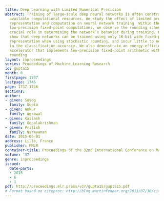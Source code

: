 ```yaml
---
title: Deep Learning with Limited Numerical Precision
abstract: Training of large-scale deep neural networks is often constrained by the
  available computational resources. We study the effect of limited precision data
  representation and computation on neural network training. Within the context of
  low-precision fixed-point computations, we observe the rounding scheme to play a
  crucial role in determining the network’s behavior during training. Our results
  show that deep networks can be trained using only 16-bit wide fixed-point number
  representation when using stochastic rounding, and incur little to no degradation
  in the classification accuracy. We also demonstrate an energy-efficient hardware
  accelerator that implements low-precision fixed-point arithmetic with stochastic
  rounding
layout: inproceedings
series: Proceedings of Machine Learning Research
id: gupta15
month: 0
firstpage: 1737
lastpage: 1746
page: 1737-1746
sections: 
author:
- given: Suyog
  family: Gupta
- given: Ankur
  family: Agrawal
- given: Kailash
  family: Gopalakrishnan
- given: Pritish
  family: Narayanan
date: 2015-06-01
address: Lille, France
publisher: PMLR
container-title: Proceedings of the 32nd International Conference on Machine Learning
volume: '37'
genre: inproceedings
issued:
  date-parts:
  - 2015
  - 6
  - 1
pdf: http://proceedings.mlr.press/v37/gupta15/gupta15.pdf
# Format based on citeproc: http://blog.martinfenner.org/2013/07/30/citeproc-yaml-for-bibliographies/
---
```

